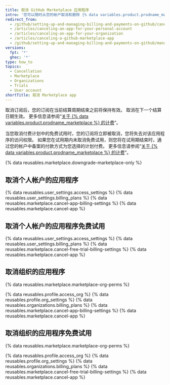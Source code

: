 ```yaml
---
title: 取消 GitHub Marketplace 应用程序
intro: '您可以随时从您的帐户取消和删除 {% data variables.product.prodname_marketplace %} 应用程序。'
redirect_from:
  - /github/setting-up-and-managing-billing-and-payments-on-github/canceling-a-github-marketplace-app
  - /articles/canceling-an-app-for-your-personal-account
  - /articles/canceling-an-app-for-your-organization
  - /articles/canceling-a-github-marketplace-app
  - /github/setting-up-and-managing-billing-and-payments-on-github/managing-billing-for-github-marketplace-apps/canceling-a-github-marketplace-app
versions:
  fpt: '*'
  ghec: '*'
type: how_to
topics:
  - Cancellation
  - Marketplace
  - Organizations
  - Trials
  - User account
shortTitle: 取消 Marketplace app
---
```


取消订阅后，您的订阅在当前结算周期结束之前将保持有效。 取消在下一个结算日期生效。 更多信息请参阅“[关于 {% data variables.product.prodname_marketplace %} 的计费](/articles/about-billing-for-github-marketplace)”。

当您取消付费计划中的免费试用时，您的订阅将立即被取消，您将失去对该应用程序的访问权限。 如果您在试用期内未取消免费试用，则您将在试用期结束时，通过您的帐户中备案的付款方式为您选择的计划付费。 更多信息请参阅“[关于 {% data variables.product.prodname_marketplace %} 的计费](/articles/about-billing-for-github-marketplace)”。

{% data reusables.marketplace.downgrade-marketplace-only %}

## 取消个人帐户的应用程序

{% data reusables.user_settings.access_settings %}
{% data reusables.user_settings.billing_plans %}
{% data reusables.marketplace.cancel-app-billing-settings %}
{% data reusables.marketplace.cancel-app %}

## 取消个人帐户的应用程序免费试用

{% data reusables.user_settings.access_settings %}
{% data reusables.user_settings.billing_plans %}
{% data reusables.marketplace.cancel-free-trial-billing-settings %}
{% data reusables.marketplace.cancel-app %}

## 取消组织的应用程序

{% data reusables.marketplace.marketplace-org-perms %}


{% data reusables.profile.access_org %}
{% data reusables.profile.org_settings %}
{% data reusables.organizations.billing_plans %}
{% data reusables.marketplace.cancel-app-billing-settings %}
{% data reusables.marketplace.cancel-app %}

## 取消组织的应用程序免费试用

{% data reusables.marketplace.marketplace-org-perms %}


{% data reusables.profile.access_org %}
{% data reusables.profile.org_settings %}
{% data reusables.organizations.billing_plans %}
{% data reusables.marketplace.cancel-free-trial-billing-settings %}
{% data reusables.marketplace.cancel-app %}
